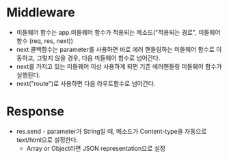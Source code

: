 # Middleware  

  * 미들웨어 함수는 app.미들웨어 함수가 적용되는 메소드("적용되는 경로", 미들웨어 함수 (req, res, next))
  * next 콜백함수는 parameter를 사용하면 바로 에러 핸들링하는 미들웨어 함수로 이동하고, 그렇지 않을 경우, 다음 미들웨어 함수로 넘어간다.
  * next를 가지고 있는 미들웨어 이상 사용하게 되면 기존 에러핸들링 미들웨어 함수가 실행된다.
  * next("route")로 사용하면 다음 라우트함수로 넘어간다.

# Response

  * res.send - parameter가 String일 때, 메소드가 Content-type을 자동으로 text/html으로 설정한다.
    * Array or Object라면 JSON representation으로 설정

